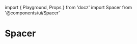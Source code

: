 import { Playground, Props } from 'docz'
import Spacer from '@components/ui/Spacer'

# Spacer

<Props of={Spacer} />

<Playground>
    <Spacer space="tiny" />
    <Spacer space="small" />
    <Spacer space="medium" />
    <Spacer space="large" />
    <Spacer space="huge" />
</Playground>

